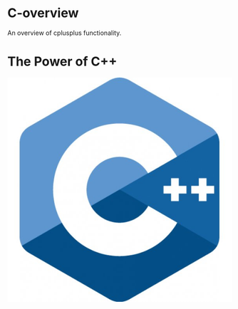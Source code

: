 # C-overview
An overview of cplusplus functionality.

# The Power of C++
<p align="center"><img src="cover/cpp_logo.png" style="width: %40;" /></p>